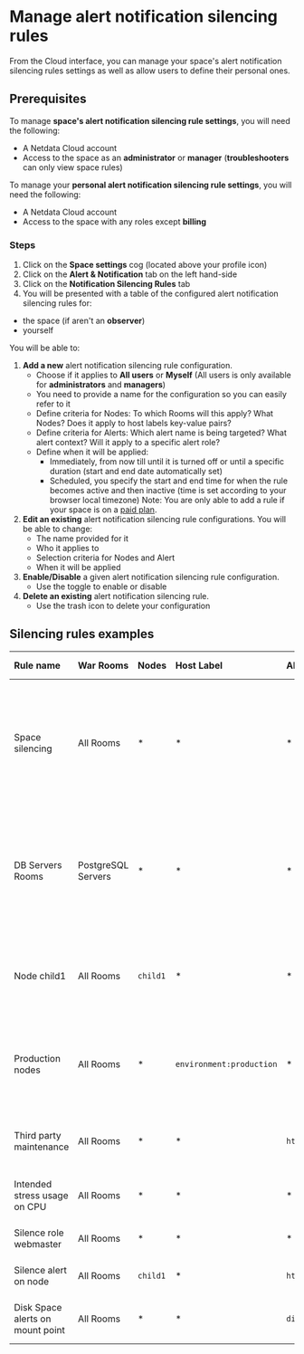 # Manage alert notification silencing rules

From the Cloud interface, you can manage your space's alert notification silencing rules settings as well as allow users to define their personal ones.

## Prerequisites

To manage **space's alert notification silencing rule settings**, you will need the following:

- A Netdata Cloud account
- Access to the space as an **administrator** or **manager** (**troubleshooters** can only view space rules)


To manage your **personal alert notification silencing rule settings**, you will need the following:

- A Netdata Cloud account
- Access to the space with any roles except **billing**

### Steps

1. Click on the **Space settings** cog (located above your profile icon)
1. Click on the **Alert & Notification** tab on the left hand-side
1. Click on the **Notification Silencing Rules** tab
1. You will be presented with a table of the configured alert notification silencing rules for:
  * the space (if aren't an **observer**)
  * yourself
  
  You will be able to:
   1. **Add a new** alert notification silencing rule configuration.
      - Choose if it applies to **All users** or **Myself** (All users is only available for **administrators** and **managers**)
      - You need to provide a name for the configuration so you can easily refer to it
      - Define criteria for Nodes: To which Rooms will this apply? What Nodes? Does it apply to host labels key-value pairs?
      - Define criteria for Alerts: Which alert name is being targeted? What alert context? Will it apply to a specific alert role?
      - Define when it will be applied:
        - Immediately, from now till until it is turned off or until a specific duration (start and end date automatically set)
        - Scheduled, you specify the start and end time for when the rule becomes active and then inactive (time is set according to your browser local timezone)
      Note: You are only able to add a rule if your space is on a [paid plan](https://github.com/netdata/netdata/edit/master/docs/netdata-cloud/netdata-subscription-plans.md).
   1. **Edit an existing** alert notification silencing rule configurations. You will be able to change:
      - The name provided for it
      - Who it applies to
      - Selection criteria for Nodes and Alert
      - When it will be applied
   1. **Enable/Disable** a given alert notification silencing rule configuration.
      - Use the toggle to enable or disable
   1. **Delete an existing** alert notification silencing rule.
      - Use the trash icon to delete your configuration 

## Silencing rules examples

| Rule name | War Rooms | Nodes | Host Label | Alert name | Alert context | Alert instance | Alert role | Description |
| :-- | :-- | :-- | :-- | :-- | :-- | :-- | :-- | :--|
| Space silencing | All Rooms | * | * | * | * | * | This rule silences the entire space, targets all nodes and for all users. E.g. infrastructure wide maintenance window. |
| DB Servers Rooms | PostgreSQL Servers | * | * | * | * | * | * | This rules silences the nodes in the room named PostgreSQL Servers, for example it doesn't silence the `All Nodes` room. E.g. My team with membership to this room doesn't want to receive notifications for these nodes. |
| Node child1 | All Rooms | `child1` | * | * | * | * | * | This rule silences all alert state transitions for node `child1` on all rooms and for all users. E.g. node could be going under maintenance. |
| Production nodes | All Rooms | * | `environment:production` | * | * | * | * | This rule silences all alert state transitions for nodes with the host label key-value pair `environment:production`. E.g. Maintenance window on nodes with specific host labels. |
| Third party maintenance | All Rooms | * | * | `httpcheck_posthog_netdata_cloud.request_status` | * | * | * | This rule silences this specific alert since third party partner will be undergoing maintenance. |
| Intended stress usage on CPU | All Rooms | * | * | * | `system.cpu` | * | * | This rule silences specific alerts across all nodes and their CPU cores. |
| Silence role webmaster | All Rooms | * | * | * | * | * | `webmaster` | This rule silences all alerts configured with the role `webmaster`. |
| Silence alert on node | All Rooms | `child1` | * | `httpcheck_posthog_netdata_cloud.request_status` | * | * | * | This rule silences the specific alert on the `child1` node. |
| Disk Space alerts on mount point | All Rooms | * | * | `disk_space_usage` | `disk.space` | `disk_space_opt_baddisk` | * | This rule silences the specific alert instance on all nodes `/opt/baddisk`. |
